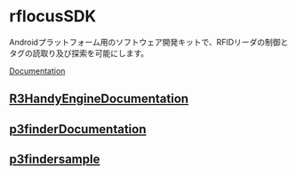 # rflocusSDK
Androidプラットフォーム用のソフトウェア開発キットで、RFIDリーダの制御とタグの読取り及び探索を可能にします。

[Documentation](https://rflocus.github.io/rflocusSDK/)

## [R3HandyEngineDocumentation](https://rflocus.github.io/rflocusSDK/R3HandyEngine)


## [p3finderDocumentation](https://rflocus.github.io/rflocusSDK/p3finder)


## [p3findersample](p3findersample/)